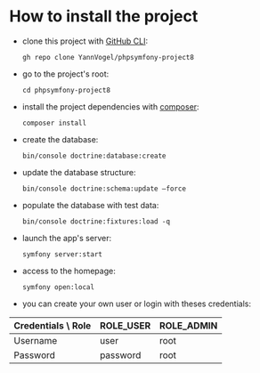 How to install the project
==========================

 - clone this project with [GitHub CLI](https://cli.github.com/):

   `gh repo clone YannVogel/phpsymfony-project8`

 
- go to the project's root:

    `cd phpsymfony-project8`


- install the project dependencies with [composer](https://getcomposer.org/):

    `composer install`


- create the database:

    `bin/console doctrine:database:create`


- update the database structure:

    `bin/console doctrine:schema:update —force`


- populate the database with test data:

    `bin/console doctrine:fixtures:load -q`


- launch the app's server:

    `symfony server:start`


- access to the homepage:

    `symfony open:local`


- you can create your own user or login with theses credentials:

| Credentials \ Role | ROLE_USER | ROLE_ADMIN |
|--------------------|-----------|------------|
| Username           | user      | root       |
| Password           | password  | root       |
